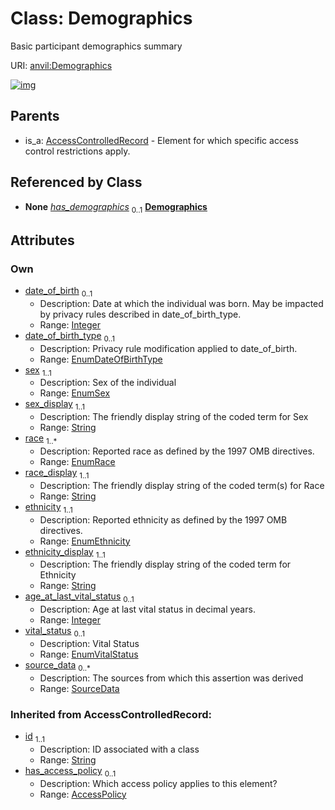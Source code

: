 
# Class: Demographics

Basic participant demographics summary

URI: [anvil:Demographics](https://anvilproject.org/acr-harmonized-data-model/Demographics)


[![img](https://yuml.me/diagram/nofunky;dir:TB/class/[SourceData],[SourceData]<source_data%200..*-%20[Demographics&#124;date_of_birth:integer%20%3F;date_of_birth_type:EnumDateOfBirthType%20%3F;sex:EnumSex;sex_display:string;race:EnumRace%20%2B;race_display:string;ethnicity:EnumEthnicity;ethnicity_display:string;age_at_last_vital_status:integer%20%3F;vital_status:EnumVitalStatus%20%3F;id(i):string],[Subject]++-%20has_demographics%200..1>[Demographics],[AccessControlledRecord]^-[Demographics],[Subject],[AccessPolicy],[AccessControlledRecord])](https://yuml.me/diagram/nofunky;dir:TB/class/[SourceData],[SourceData]<source_data%200..*-%20[Demographics&#124;date_of_birth:integer%20%3F;date_of_birth_type:EnumDateOfBirthType%20%3F;sex:EnumSex;sex_display:string;race:EnumRace%20%2B;race_display:string;ethnicity:EnumEthnicity;ethnicity_display:string;age_at_last_vital_status:integer%20%3F;vital_status:EnumVitalStatus%20%3F;id(i):string],[Subject]++-%20has_demographics%200..1>[Demographics],[AccessControlledRecord]^-[Demographics],[Subject],[AccessPolicy],[AccessControlledRecord])

## Parents

 *  is_a: [AccessControlledRecord](AccessControlledRecord.md) - Element for which specific access control restrictions apply.

## Referenced by Class

 *  **None** *[has_demographics](has_demographics.md)*  <sub>0..1</sub>  **[Demographics](Demographics.md)**

## Attributes


### Own

 * [date_of_birth](date_of_birth.md)  <sub>0..1</sub>
     * Description: Date at which the individual was born. May be impacted by privacy rules described in date_of_birth_type.
     * Range: [Integer](types/Integer.md)
 * [date_of_birth_type](date_of_birth_type.md)  <sub>0..1</sub>
     * Description: Privacy rule modification applied to date_of_birth.
     * Range: [EnumDateOfBirthType](EnumDateOfBirthType.md)
 * [sex](sex.md)  <sub>1..1</sub>
     * Description: Sex of the individual
     * Range: [EnumSex](EnumSex.md)
 * [sex_display](sex_display.md)  <sub>1..1</sub>
     * Description: The friendly display string of the coded term for Sex
     * Range: [String](types/String.md)
 * [race](race.md)  <sub>1..\*</sub>
     * Description: Reported race as defined by the 1997 OMB directives.
     * Range: [EnumRace](EnumRace.md)
 * [race_display](race_display.md)  <sub>1..1</sub>
     * Description: The friendly display string of the coded term(s) for Race
     * Range: [String](types/String.md)
 * [ethnicity](ethnicity.md)  <sub>1..1</sub>
     * Description: Reported ethnicity as defined by the 1997 OMB directives.
     * Range: [EnumEthnicity](EnumEthnicity.md)
 * [ethnicity_display](ethnicity_display.md)  <sub>1..1</sub>
     * Description: The friendly display string of the coded term for Ethnicity
     * Range: [String](types/String.md)
 * [age_at_last_vital_status](age_at_last_vital_status.md)  <sub>0..1</sub>
     * Description: Age at last vital status in decimal years.
     * Range: [Integer](types/Integer.md)
 * [vital_status](vital_status.md)  <sub>0..1</sub>
     * Description: Vital Status
     * Range: [EnumVitalStatus](EnumVitalStatus.md)
 * [source_data](source_data.md)  <sub>0..\*</sub>
     * Description: The sources from which this assertion was derived
     * Range: [SourceData](SourceData.md)

### Inherited from AccessControlledRecord:

 * [id](id.md)  <sub>1..1</sub>
     * Description: ID associated with a class
     * Range: [String](types/String.md)
 * [has_access_policy](has_access_policy.md)  <sub>0..1</sub>
     * Description: Which access policy applies to this element?
     * Range: [AccessPolicy](AccessPolicy.md)
